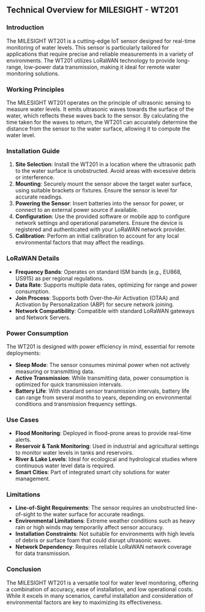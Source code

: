 ## Technical Overview for MILESIGHT - WT201

### Introduction
The MILESIGHT WT201 is a cutting-edge IoT sensor designed for real-time monitoring of water levels. This sensor is particularly tailored for applications that require precise and reliable measurements in a variety of environments. The WT201 utilizes LoRaWAN technology to provide long-range, low-power data transmission, making it ideal for remote water monitoring solutions.

### Working Principles
The MILESIGHT WT201 operates on the principle of ultrasonic sensing to measure water levels. It emits ultrasonic waves towards the surface of the water, which reflects these waves back to the sensor. By calculating the time taken for the waves to return, the WT201 can accurately determine the distance from the sensor to the water surface, allowing it to compute the water level.

### Installation Guide
1. **Site Selection**: Install the WT201 in a location where the ultrasonic path to the water surface is unobstructed. Avoid areas with excessive debris or interference.
2. **Mounting**: Securely mount the sensor above the target water surface, using suitable brackets or fixtures. Ensure the sensor is level for accurate readings.
3. **Powering the Sensor**: Insert batteries into the sensor for power, or connect to an external power source if available.
4. **Configuration**: Use the provided software or mobile app to configure network settings and operational parameters. Ensure the device is registered and authenticated with your LoRaWAN network provider.
5. **Calibration**: Perform an initial calibration to account for any local environmental factors that may affect the readings.

### LoRaWAN Details
- **Frequency Bands**: Operates on standard ISM bands (e.g., EU868, US915) as per regional regulations.
- **Data Rate**: Supports multiple data rates, optimizing for range and power consumption.
- **Join Process**: Supports both Over-the-Air Activation (OTAA) and Activation by Personalization (ABP) for secure network joining.
- **Network Compatibility**: Compatible with standard LoRaWAN gateways and Network Servers.

### Power Consumption
The WT201 is designed with power efficiency in mind, essential for remote deployments:
- **Sleep Mode**: The sensor consumes minimal power when not actively measuring or transmitting data.
- **Active Transmission**: While transmitting data, power consumption is optimized for quick transmission intervals.
- **Battery Life**: With standard sensor transmission intervals, battery life can range from several months to years, depending on environmental conditions and transmission frequency settings.

### Use Cases
- **Flood Monitoring**: Deployed in flood-prone areas to provide real-time alerts.
- **Reservoir & Tank Monitoring**: Used in industrial and agricultural settings to monitor water levels in tanks and reservoirs.
- **River & Lake Levels**: Ideal for ecological and hydrological studies where continuous water level data is required.
- **Smart Cities**: Part of integrated smart city solutions for water management.

### Limitations
- **Line-of-Sight Requirements**: The sensor requires an unobstructed line-of-sight to the water surface for accurate readings.
- **Environmental Limitations**: Extreme weather conditions such as heavy rain or high winds may temporarily affect sensor accuracy.
- **Installation Constraints**: Not suitable for environments with high levels of debris or surface foam that could disrupt ultrasonic waves.
- **Network Dependency**: Requires reliable LoRaWAN network coverage for data transmission.

### Conclusion
The MILESIGHT WT201 is a versatile tool for water level monitoring, offering a combination of accuracy, ease of installation, and low operational costs. While it excels in many scenarios, careful installation and consideration of environmental factors are key to maximizing its effectiveness.